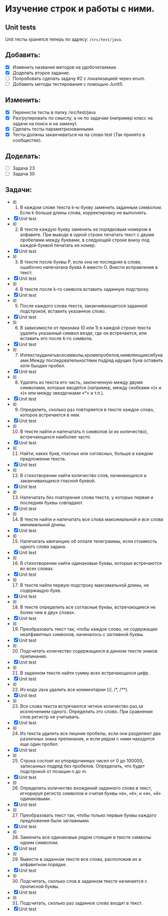 # Изучение строк и работы с ними.

## Unit tests
Unit тесты хранятся теперь по адресу: `/src/test/java`.

## Добавить:
- [x] Изменить названия методов на удобочетаемые.
- [x] Доделать второе задание.
- [ ] Попробовать сделать задачу #2 с локализацией через enum.
- [ ] Добавить методы тестирования с помощью Junit5.

## Изменить:
- [x] Перенести тесты в папку /src/test/java
- [x] Разгрупировать по смыслу, а не по задачам (например класс на задачи на поиск и на замену).
- [x] Сделать тесты параметризованными.
- [x] Тесты должны заканчиваться на на слово test (Так принято в сообществе).

## Доделать:
- [ ] Задача 23
- [ ] Задача 30

## Задачи:
- [x] 1. В каждом слове текста k-ю букву заменить заданным символом. Если k больше длины слова, корректировку не выполнять.
- [x] Unit test
- [x] 2. В тексте каждую букву заменить ее порядковым номером в алфавите. При выводе в одной строке печатать текст с двумя пробелами между буквами, в следующей строке внизу под каждой буквой печатать ее номер.
- [x] Unit test
- [x] 3. В тексте после буквы Р, если она не последняя в слове, ошибочно напечатана буква А вместо О. Внести исправления в текст.
- [x] Unit test
- [x] 4. В тексте после k-го символа вставить заданную подстроку.
- [x] Unit test
- [x] 5. После каждого слова текста, заканчивающегося заданной подстрокой, вставить указанное слово.
- [x] Unit test
- [x] 6. В зависимости от признака (0 или 1) в каждой строке текста удалить указанный символ везде, где он встречается, или вставить его после k-гo символа.
- [x] Unit test
- [x] 7. Изтекстаудалитьвсесимволы,кромепробелов,неявляющиесябуквами.Между последовательностями подряд идущих букв оставить хотя быодин пробел.
- [x] Unit test
- [x] 8. Удалить из текста его часть, заключенную между двумя символами, которые вводятся (например, между скобками «(» и «)» или между звездочками «*» и т.п.).
- [x] Unit test
- [x] 9. Определить, сколько раз повторяется в тексте каждое слово, которое встречается в нем.
- [x] Unit test
- [x] 10. В тексте найти и напечатать n символов (и их количество), встречающихся наиболее часто.
- [x] Unit test
- [x] 11. Найти, каких букв, гласных или согласных, больше в каждом предложении текста.
- [x] Unit test
- [x] 12. В стихотворении найти количество слов, начинающихся и заканчивающихся гласной буквой.
- [x] Unit test
- [x] 13. Напечатать без повторения слова текста, у которых первая и последняя буквы совпадают.
- [x] Unit test
- [x] 14. В тексте найти и напечатать все слова максимальной и все слова минимальной длины.
- [x] Unit test
- [x] 15. Напечатать квитанцию об оплате телеграммы, если стоимость одного слова задана.
- [x] Unit test
- [x] 16. В стихотворении найти одинаковые буквы, которые встречаются во всех словах.
- [x] Unit test
- [x] 17. В тексте найти первую подстроку максимальной длины, не содержащую букв.
- [x] Unit test
- [x] 18. В тексте определить все согласные буквы, встречающиеся не более чем в двух словах.
- [x] Unit test
- [x] 19. Преобразовать текст так, чтобы каждое слово, не содержащее неалфавитных символов, начиналось с заглавной буквы.
- [x] Unit test
- [x] 20. Подсчитать количество содержащихся в данном тексте знаков препинания.
- [x] Unit test
- [x] 21. В заданном тексте найти сумму всех встречающихся цифр.
- [x] Unit test
- [x] 22. Из кода Java удалить все комментарии (//, /*, /**).
- [x] Unit test
- [x] 23. Все слова текста встречаются четное количество раз,за исключением одного. Определить это слово. При сравнении слов регистр не учитывать.
- [x] Unit test
- [x] 24. Из текста удалить все лишние пробелы, если они разделяют два различных знака препинания, и если рядом с ними находится еще один пробел.
- [x] Unit test
- [x] 25. Строка состоит из упорядоченных чисел от 0 до 100000, записанных подряд без пробелов. Определить, что будет подстрокой от позиции n до m.
- [x] Unit test
- [x] 26. Определить количество вхождений заданного слова в текст, игнорируя регистр символов и считая буквы «е», «ё», и «и», «й» одинаковыми.
- [x] Unit test
- [x] 27. Преобразовать текст так, чтобы только первые буквы каждого предложения были заглавными.
- [x] Unit test
- [x] 28. Заменить все одинаковые рядом стоящие в тексте символы одним символом.
- [x] Unit test
- [x] 29. Вывести в заданном тексте все слова, расположив их в алфавитном порядке.
- [x] Unit test
- [x] 30. Подсчитать, сколько слов в заданном тексте начинается с прописной буквы.
- [x] Unit test
- [x] 31. Подсчитать, сколько раз заданное слово входит в текст.
- [x] Unit test
